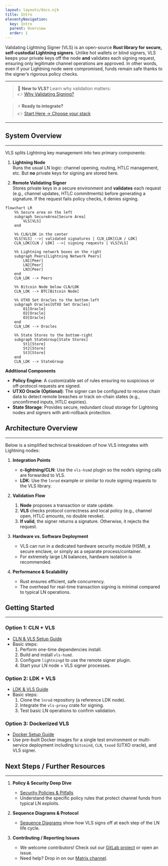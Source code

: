 ```yaml
---
layout: layouts/docs.njk
title: Intro
eleventyNavigation:
  key: Intro
  parent: Overview
  order: 1
---
```



Validating Lightning Signer (VLS) is an open-source **Rust library for secure, self-custodial Lightning signers**. Unlike hot wallets or blind signers, VLS keeps your private keys off the node **and** validates each signing request, ensuring only legitimate channel operations are approved. In other words, even if your Lightning node were compromised, funds remain safe thanks to the signer’s rigorous policy checks.

---

> 🧠 **New to VLS?** Learn why validation matters:  
> 👉 [Why Validating Signing?](./why-validating-signing.md)

> ⚡ **Ready to integrate?**  
> 👉 [Start Here → Choose your stack](../get-started/start-here.md)

---


## System Overview
---
VLS splits Lightning key management into two primary components:

1. **Lightning Node**  
   Runs the usual LN logic: channel opening, routing, HTLC management, etc. But **no** private keys for signing are stored here.

2. **Remote Validating Signer**  
   Stores private keys in a secure environment and **validates** each request (e.g., channel updates, HTLC commitments) before generating a signature. If the request fails policy checks, it denies signing.

```mermaid
flowchart LR
    %% Secure area on the left
    subgraph SecureArea[Secure Area]
        VLS[VLS]
    end
    
    %% CLN/LDK in the center
    VLS[VLS] -->| validated signatures | CLN_LDK[CLN / LDK]
    CLN_LDK[CLN / LDK] -->| signing requests | VLS[VLS]

    %% Lightning network boxes on the right
    subgraph Peers[Lightning Network Peers]
        LN1[Peer]
        LN2[Peer]
        LN3[Peer]
    end
    CLN_LDK --> Peers

    %% Bitcoin Node below CLN/LDK
    CLN_LDK --> BTC[Bitcoin Node]

    %% UTXO Set Oracles to the bottom-left
    subgraph Oracles[UTXO Set Oracles]
        O1[Oracle]
        O2[Oracle]
        O3[Oracle]
    end
    CLN_LDK --> Oracles

    %% State Stores to the bottom-right
    subgraph StateGroup[State Stores]
        St1[Store]
        St2[Store]
        St3[Store]
    end
    CLN_LDK --> StateGroup
```

**Additional Components**  
- **Policy Engine**: A customizable set of rules ensuring no suspicious or off-protocol requests are signed.  
- **UTXO Oracle (Optional)**: The signer can be configured to receive chain data to detect remote breaches or track on-chain states (e.g., unconfirmed inputs, HTLC expiries).  
- **State Storage**: Provides secure, redundant cloud storage for Lightning nodes and signers with anti-rollback protection.


## Architecture Overview
---
Below is a simplified technical breakdown of how VLS integrates with Lightning nodes:

1. **Integration Points**  
   - **c-lightning/CLN**: Use the `vls-hsmd` plugin so the node’s signing calls are forwarded to VLS.  
   - **LDK**: Use the `lnrod` example or similar to route signing requests to the VLS library.

2. **Validation Flow**  
   1. **Node** proposes a transaction or state update.  
   2. **VLS** checks protocol correctness and local policy (e.g., channel open, HTLC amounts, no double revoke).  
   3. **If valid**, the signer returns a signature. Otherwise, it rejects the request.

3. **Hardware vs. Software Deployment**  
   - VLS can run in a dedicated hardware security module (HSM), a secure enclave, or simply as a separate process/container.  
   - For extremely large LN balances, hardware isolation is recommended.

4. **Performance & Scalability**  
   - Rust ensures efficient, safe concurrency.  
   - The overhead for real-time transaction signing is minimal compared to typical LN operations.  

## Getting Started
---
### Option 1: CLN + VLS
- [CLN & VLS Setup Guide](../get-started/cln-vls.md)  
- Basic steps:
  1. Perform one-time dependencies install.  
  2. Build and install `vls-hsmd`.  
  3. Configure `lightningd` to use the remote signer plugin.  
  4. Start your LN node + VLS signer processes.

### Option 2: LDK + VLS
- [LDK & VLS Guide](../get-started/ldk-vls.md)  
- Basic steps:
  1. Clone the `lnrod` repository (a reference LDK node).  
  2. Integrate the `vls-proxy` crate for signing.  
  3. Test basic LN operations to confirm validation.

### Option 3: Dockerized VLS
- [Docker Setup Guide](../get-started/docker.md)  
- Use pre-built Docker images for a single test environment or multi-service deployment including `bitcoind`, `CLN`, `txood` (UTXO oracle), and VLS signer.

## Next Steps / Further Resources
---
1. **Policy & Security Deep Dive**  
   - [Security Policies & Pitfalls](../security/policy-controls.md)  
   - Understand the specific policy rules that protect channel funds from typical LN exploits.

2. **Sequence Diagrams & Protocol**  
   - [Sequence Diagrams](../seq-diagrams/) show how VLS signs off at each step of the LN life cycle.

3. **Contributing / Reporting Issues**  
   - We welcome contributors! Check out our [GitLab project](https://gitlab.com/lightning-signer/validating-lightning-signer/) or open an issue.  
   - Need help? Drop in on our [Matrix channel](https://matrix.to/#/#vls-general:matrix.org).
